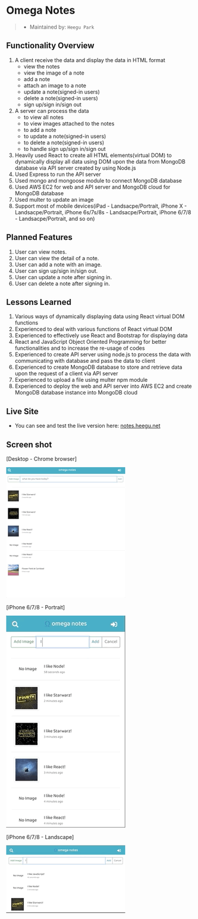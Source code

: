 # Omega Notes

> - Maintained by: `Heegu Park`


## Functionality Overview
1. A client receive the data and display the data in HTML format
    - view the notes
    - view the image of a note
    - add a note
    - attach an image to a note
    - update a note(signed-in users)
    - delete a note(signed-in users)
    - sign up/sign in/sign out
2. A server can process the data 
    - to view all notes
    - to view images attached to the notes
    - to add a note
    - to update a note(signed-in users)
    - to delete a note(signed-in users)
    - to handle sign up/sign in/sign out
3. Heavily used React to create all HTML elements(virtual DOM) to dynamically display all data using DOM upon the data from MongoDB database via API server created by using Node.js
4. Used Express to run the API server
5. Used mongo and mongoose module to connect MongoDB database
6. Used AWS EC2 for web and API server and MongoDB cloud for MongoDB database
7. Used multer to update an image
8. Support most of mobile devices(iPad - Landsacpe/Portrait, iPhone X - Landsacpe/Portrait, iPhone 6s/7s/8s - Landsacpe/Portrait, iPhone 6/7/8 - Landsacpe/Portrait, and so on)

## Planned Features
1. User can view notes.
2. User can view the detail of a note.
3. User can add a note with an image.
4. User can sign up/sign in/sign out.
5. User can update a note after signing in.
6. User can delete a note after signing in.

## Lessons Learned
1. Various ways of dynamically displaying data using React virtual DOM functions
2. Experienced to deal with various functions of React virtual DOM
3. Experienced to effectively use React and Bootstrap for displaying data
4. React and JavaScript Object Oriented Programming for better functionalities and to increase the re-usage of codes
5. Experienced to create API server using node.js to process the data with communicating with database and pass the data to client
6. Experienced to create MongoDB database to store and retrieve data upon the request of a client via API server
7. Experienced to upload a file using multer npm module
8. Experienced to deploy the web and API server into AWS EC2 and create MongoDB database instance into MongoDB cloud

## Live Site
* You can see and test the live version here: <a href="https://notes.heegu.net" target="blank">notes.heegu.net</a>

## Screen shot
[Desktop - Chrome browser]

![Omega Notes](https://github.com/heegupark/omega-notes/blob/master/omega-notes-001.gif)

[iPhone 6/7/8 - Portrait]

![Omega Notes](https://github.com/heegupark/omega-notes/blob/master/omega-notes-002.gif)

[iPhone 6/7/8 - Landscape]

![Omega Notes](https://github.com/heegupark/omega-notes/blob/master/omega-notes-003.gif)
